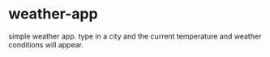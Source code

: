# weather-app

simple weather app.
type in a city and the current temperature and weather conditions will appear.

